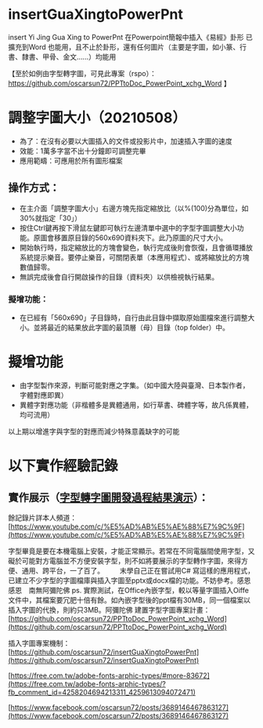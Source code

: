 # insertGuaXingtoPowerPnt
insert Yi Jing Gua Xing to PowerPnt 在Powerpoint簡報中插入《易經》卦形
已擴充到Word 也能用，且不止於卦形，還有任何圖片（主要是字圖，如小篆、行書、隸書、甲骨、金文……）均能用

【至於如例由字型轉字圖，可見此專案（rspo）：https://github.com/oscarsun72/PPTtoDoc_PowerPoint_xchg_Word 】

# 調整字圖大小（20210508）
* 為了：在沒有必要以大圖插入的文件或投影片中，加速插入字圖的速度
* 效能：1萬多字當不出十分鐘即可調整完畢
* 應用範疇：可應用於所有圖形檔案
## 操作方式：
* 在主介面「調整字圖大小」右邊方塊先指定縮放比（以%(100)分為單位，如30%就指定「30」）
* 按住Ctrl鍵再按下滑鼠左鍵即可執行左邊清單中選中的字型字圖調整大小功能。原圖會移置原目錄的560x690資料夾下。此乃原圖的尺寸大小。
* 開始執行時，指定縮放比的方塊會變色，執行完成後則會恢復，且會循環播放系統提示樂音。要停止樂音，可關閉表單（本應用程式）、或將縮放比的方塊數值歸零。
* 無誤完成後會自行開啟操作的目錄（資料夾）以供檢視執行結果。
### 擬增功能：
- 在已經有「560x690」子目錄時，自行由此目錄中擷取原始圖檔來進行調整大小。並將最近的結果放此字圖的最頂層（母）目錄（top folder）中。

# 擬增功能
+ 由字型製作來源，判斷可能對應之字集。（如中國大陸與臺灣、日本製作者，字體對應即異）
+ 異體字對應功能（非楷體多是異體通用，如行草書、碑體字等，故凡係異體，均可流用）

以上期以增進字與字型的對應而減少特殊意義缺字的可能

# 以下實作經驗記錄
## 實作展示（[字型轉字圖開發過程結果演示](https://youtu.be/1FS9TZ0tWRk)）：
餘記錄片詳本人頻道：[https://www.youtube.com/c/%E5%AD%AB%E5%AE%88%E7%9C%9F](https://www.youtube.com/c/%E5%AD%AB%E5%AE%88%E7%9C%9F)

字型畢竟是要在本機電腦上安裝，才能正常顯示。若常在不同電腦間使用字型，又礙於可能對方電腦並不方便安裝字型，則不如將要展示的字型轉作字圖，來得方便、通用、跨平台，一了百了。
　　末學自己正在嘗試用C# 寫這樣的應用程式，已建立不少字型的字圖檔庫與插入字圖至pptx或docx檔的功能。不妨參考。感恩感恩　南無阿彌陀佛
ps. 實際測試，在Office內嵌字型，較以等量字圖插入Oiffe文件中，其檔案要冗肥十倍有餘。如內嵌字型後的ppt檔有30MB，同一個檔案以插入字圖的代換，則約只3MB。阿彌陀佛
建置字型字圖專案計畫：[https://github.com/oscarsun72/PPTtoDoc_PowerPoint_xchg_Word](https://github.com/oscarsun72/PPTtoDoc_PowerPoint_xchg_Word)

插入字圖專案機制：[https://github.com/oscarsun72/insertGuaXingtoPowerPnt](https://github.com/oscarsun72/insertGuaXingtoPowerPnt)

[https://free.com.tw/adobe-fonts-arphic-types/#more-83672](https://free.com.tw/adobe-fonts-arphic-types/?fb_comment_id=4258204694213311_4259613094072471)

[https://www.facebook.com/oscarsun72/posts/3689146467863127](https://www.facebook.com/oscarsun72/posts/3689146467863127)

